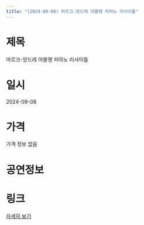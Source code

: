 ```yaml
---
title: "(2024-09-08) 마르크-앙드레 아믈랭 피아노 리사이틀"
---
```


# 제목
마르크-앙드레 아믈랭 피아노 리사이틀

# 일시
2024-09-08

# 가격
가격 정보 없음

# 공연정보
  
  


# 링크
[자세히 보기](https://www.sac.or.kr/site/main/show/show_view?SN=61720 "https://www.sac.or.kr/site/main/show/show_view?SN=61720")

